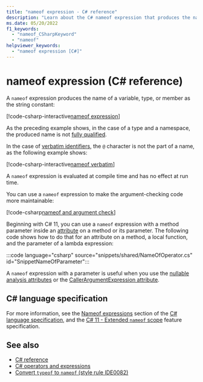 ```yaml
---
title: "nameof expression - C# reference"
description: "Learn about the C# nameof expression that produces the name of its operand."
ms.date: 05/20/2022
f1_keywords:
  - "nameof_CSharpKeyword"
  - "nameof"
helpviewer_keywords:
  - "nameof expression [C#]"
---
```

# nameof expression (C# reference)

A `nameof` expression produces the name of a variable, type, or member as the string constant:

[!code-csharp-interactive[nameof expression](snippets/shared/NameOfOperator.cs#Examples)]

As the preceding example shows, in the case of a type and a namespace, the produced name is not [fully qualified](~/_csharpstandard/standard/basic-concepts.md#783-fully-qualified-names).

In the case of [verbatim identifiers](../tokens/verbatim.md), the `@` character is not the part of a name, as the following example shows:

[!code-csharp-interactive[nameof verbatim](snippets/shared/NameOfOperator.cs#Verbatim)]

A `nameof` expression is evaluated at compile time and has no effect at run time.

You can use a `nameof` expression to make the argument-checking code more maintainable:

[!code-csharp[nameof and argument check](snippets/shared/NameOfOperator.cs#ExceptionMessage)]

Beginning with C# 11, you can use a `nameof` expression with a method parameter inside an [attribute](../../programming-guide/concepts/attributes/index.md) on a method or its parameter. The following code shows how to do that for an attribute on a method, a local function, and the parameter of a lambda expression:

:::code language="csharp" source="snippets/shared/NameOfOperator.cs" id="SnippetNameOfParameter":::

A `nameof` expression with a parameter is useful when you use the [nullable analysis attributes](../attributes/nullable-analysis.md) or the [CallerArgumentExpression attribute](../attributes/caller-information.md#argument-expressions).

## C# language specification

For more information, see the [Nameof expressions](~/_csharpstandard/standard/expressions.md#11720-nameof-expressions) section of the [C# language specification](~/_csharpstandard/standard/README.md), and the [C# 11 - Extended `nameof` scope](_csharplang/proposals/csharp-11.0/extended-nameof-scope.md) feature specification.

## See also

- [C# reference](../index.md)
- [C# operators and expressions](index.md)
- [Convert `typeof` to `nameof` (style rule IDE0082)](../../../fundamentals/code-analysis/style-rules/ide0082.md)
